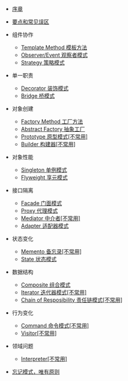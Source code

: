 *  [序章](/课堂之外/设计模式/序章.md)
*  [要点和常见误区](/课堂之外/设计模式/要点和常见误区.md)
*  组件协作
	*  [Template Method 模板方法](/课堂之外/设计模式/Template%20Method.md)
	*  [Observer/Event 观察者模式](/课堂之外/设计模式/Observer.md)
	*  [Strategy 策略模式](/课堂之外/设计模式/Strategy.md)

*  单一职责
	* [Decorator 装饰模式](/课堂之外/设计模式/Decorator.md)
	* [Bridge 桥模式](/课堂之外/设计模式/Bridge.md)
*  对象创建
	*  [Factory Method 工厂方法](/课堂之外/设计模式/Factory%20Method.md)
	*  [Abstract Factory 抽象工厂](/课堂之外/设计模式/Abstract%20Factory.md)
	*  [Prototype 原型模式[不常用]](/课堂之外/设计模式/Prototype.md)
	*  [Builder 构建器[不常用]](/课堂之外/设计模式/Builder.md)

*  对象性能
	*  [Singleton 单例模式](/课堂之外/设计模式/Singleton.md)
	*  [Flyweight 享元模式](/课堂之外/设计模式/Flyweight.md)

*  接口隔离
	*  [Facade 门面模式](/课堂之外/设计模式/Facade.md)
	*  [Proxy 代理模式](/课堂之外/设计模式/Proxy.md)
	*  [Mediator 中介者[不常用]](/课堂之外/设计模式/Mediator.md)
	*  [Adapter 适配器模式](/课堂之外/设计模式/Adapter.md)

*  状态变化
	*  [Memento 备忘录[不常用]](/课堂之外/设计模式/Memento.md)
	*  [State 状态模式](/课堂之外/设计模式/State.md)

*  数据结构
	*  [Composite 组合模式](/课堂之外/设计模式/Composite.md)
	*  [Iterator 迭代器模式[不常用]](/课堂之外/设计模式/Iterator.md)
	*  [Chain of Resposibility 责任链模式[不常用]](/课堂之外/设计模式/Chain%20of%20Resposibility.md)

*  行为变化
	*  [Command 命令模式[不常用]](/课堂之外/设计模式/Command.md)
	*  [Visitor[不常用]](/课堂之外/设计模式/Visitor.md)

*  领域问题
	*  [Interpreter[不常用]](/课堂之外/设计模式/Interpreter.md)
*  [忘记模式，唯有原则](/课堂之外/设计模式/忘记模式唯有原则.md)

